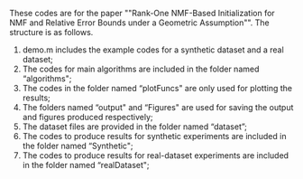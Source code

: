 These codes are for the paper ""Rank-One NMF-Based Initialization for NMF and Relative Error Bounds under a Geometric Assumption"". The structure is as follows.
1. demo.m includes the example codes for a synthetic dataset and a real dataset; 
2. The codes for main algorithms are included in the folder named “algorithms";
3. The codes in the folder named “plotFuncs" are only used for plotting the results;
4. The folders named “output" and “Figures" are used for saving the output and figures produced respectively;
5. The dataset files are provided in the folder named “dataset”;
6. The codes to produce results for synthetic experiments are included in the folder named “Synthetic"; 
7. The codes to produce results for real-dataset experiments are included in the folder named “realDataset"; 
